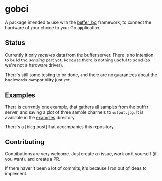 # gobci
A package intended to use with the [buffer_bci](https://github.com/jadref/buffer_bci) framework, to connect the hardware of your choice to your Go application. 

## Status
Currently it only *receives* data from the buffer server. There is no intention to build the *sending* part yet, 
because there is nothing useful to send (as we're not a hardware driver). 

There's still some testing to be done, and there are no guarantees about the backwards compatibility just yet. 

## Examples
There is currently one example, that gathers all samples from the buffer server, and saving a plot of three sample
channels to `output.jpg`. It is available in the [examples](https://github.com/EtienneBruines/gobci/tree/master/examples/) directory. 

There's a [blog post] that accompanies this repository. 

## Contributing
Contributions are very welcome. Just create an issue, work on it yourself (if you want), and create a PR. 

If there haven't been a lot of commits, it's because I ran out of ideas to implement. 